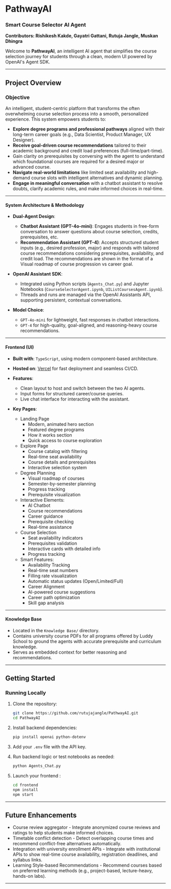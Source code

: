 # PathwayAI
### Smart Course Selector AI Agent
**Contributors: Rishikesh Kakde, Gayatri Gattani, Rutuja Jangle, Muskan Dhingra**

Welcome to **PathwayAI**, an intelligent AI agent that simplifies the course selection journey for students through a clean, modern UI powered by OpenAI's Agent SDK.

---

## Project Overview

### **Objective**

An intelligent, student-centric platform that transforms the often overwhelming course selection process into a smooth, personalized experience. This system empowers students to:

- **Explore degree programs and professional pathways** aligned with their long-term career goals (e.g., Data Scientist, Product Manager, UX Designer).
- **Receive goal-driven course recommendations** tailored to their academic background and credit load preferences (full-time/part-time).
- Gain clarity on prerequisites by conversing with the agent to understand which foundational courses are required for a desired major or advanced course.
- **Navigate real-world limitations** like limited seat availability and high-demand course slots with intelligent alternatives and dynamic planning.
- **Engage in meaningful conversation** with a chatbot assistant to resolve doubts, clarify academic rules, and make informed choices in real-time.

---

#### System Architecture & Methodology

- **Dual-Agent Design**:
  - **Chatbot Assistant (GPT-4o-mini)**: Engages students in free-form conversation to answer questions about course selection, credits, prerequisites, etc.
  - **Recommendation Assistant (GPT-4)**: Accepts structured student inputs (e.g., desired profession, major) and responds with tailored course recommendations considering prerequisites, availability, and credit load. The recommendations are shown in the format of a Visual roadmap of course progression vs career goal.

- **OpenAI Assistant SDK**:
  - Integrated using Python scripts (`Agents_Chat.py`) and Jupyter Notebooks (`CourseSelectorAgent.ipynb`, `UIListCoursesAgent.ipynb`).
  - Threads and runs are managed via the OpenAI Assistants API, supporting persistent, contextual conversations.

- **Model Choice**:
  - `GPT-4o-mini` for lightweight, fast responses in chatbot interactions.
  - `GPT-4` for high-quality, goal-aligned, and reasoning-heavy course recommendations.

---

#### Frontend (UI)

- **Built with**: `TypeScript`, using modern component-based architecture.
- **Hosted on**: [Vercel]([https://vercel.com](https://pathway-ai-rgmr.vercel.app)) for fast deployment and seamless CI/CD.
- **Features**:
  - Clean layout to host and switch between the two AI agents.
  - Input forms for structured career/course queries.
  - Live chat interface for interacting with the assistant.
 
- **Key Pages**:
  - Landing Page
    - Modern, animated hero section
    - Featured degree programs
    - How it works section
    - Quick access to course exploration
  - Explore Page
    - Course catalog with filtering
    - Real-time seat availability
    - Course details and prerequisites
    - Interactive selection system
  - Degree Planning
    - Visual roadmap of courses
    - Semester-by-semester planning
    - Progress tracking
    - Prerequisite visualization
  - Interactive Elements:
    -  AI Chatbot
    - Course recommendations
    - Career guidance
    - Prerequisite checking
    - Real-time assistance
  - Course Selection
    - Seat availability indicators
    - Prerequisites validation
    - Interactive cards with detailed info
    - Progress tracking
  - Smart Features:
    - Availability Tracking
    - Real-time seat numbers
    - Filling rate visualization
    - Automatic status updates (Open/Limited/Full)
    - Career Alignment
    - AI-powered course suggestions
    - Career path optimization
    - Skill gap analysis
---

#### Knowledge Base

- Located in the `Knowledge Base/` directory.
- Contains university course PDFs for all programs offered by Luddy School to ground the agents with accurate prerequisite and curriculum knowledge.
- Serves as embedded context for better reasoning and recommendations.

---


## Getting Started

### Running Locally

1. Clone the repository:
   ```bash
   git clone https://github.com/rutujajangle/PathwayAI.git
   cd PathwayAI
   ```

2. Install backend dependencies:
   ```bash
   pip install openai python-dotenv
   ```

3. Add your `.env` file with the API key.

4. Run backend logic or test notebooks as needed:
   ```bash
   python Agents_Chat.py
   ```

5. Launch your frontend :
   ```bash
   cd frontend
   npm install
   npm start
   ```

---

## Future Enhancements

- Course review aggregator - Integrate anonymized course reviews and ratings to help students make informed choices.
- Timetable conflict detection - Detect overlapping course times and recommend conflict-free alternatives automatically.
- Integration with university enrollment APIs - Integrate with institutional APIs to show real-time course availability, registration deadlines, and syllabus links.
- Learning Style-based Recommendations - Recommend courses based on preferred learning methods (e.g., project-based, lecture-heavy, hands-on labs).

---
